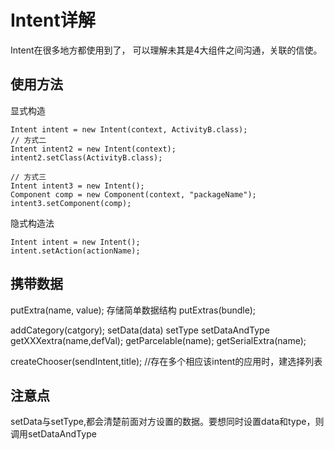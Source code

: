 # Intent详解
Intent在很多地方都使用到了， 可以理解未其是4大组件之间沟通，关联的信使。

## 使用方法
显式构造

	Intent intent = new Intent(context, ActivityB.class);
	// 方式二
	Intent intent2 = new Intent(context);
	intent2.setClass(ActivityB.class);
	
	// 方式三
	Intent intent3 = new Intent();
	Component comp = new Component(context, "packageName");
	intent3.setComponent(comp);

隐式构造法

	Intent intent = new Intent();
	intent.setAction(actionName);

## 携带数据
putExtra(name, value);
存储简单数据结构
putExtras(bundle);

addCategory(catgory);
setData(data)
setType
setDataAndType
getXXXextra(name,defVal);
getParcelable(name);
getSerialExtra(name);

createChooser(sendIntent,title); //存在多个相应该intent的应用时，建选择列表
## 注意点
setData与setType,都会清楚前面对方设置的数据。要想同时设置data和type，则调用setDataAndType
